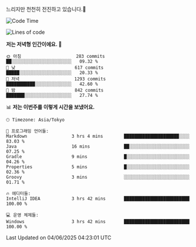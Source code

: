 느리지만 천천히 전진하고 있습니다.🐢

<!--START_SECTION:waka-->
![Code Time](http://img.shields.io/badge/Code%20Time-1%2C594%20hrs%2054%20mins-blue)

![Lines of code](https://img.shields.io/badge/%EC%A0%80%EB%8A%94%20%EC%97%AC%ED%83%9C%EA%B9%8C%EC%A7%80%20-919.4%20thousand%20%EC%A4%84%EC%9D%98%20%EC%BD%94%EB%93%9C%EB%A5%BC%20%EC%9E%91%EC%84%B1%ED%96%88%EC%96%B4%EC%9A%94.-blue)

**저는 저녁형 인간이에요. 🦉** 

```text
🌞 아침                     283 commits         ██░░░░░░░░░░░░░░░░░░░░░░░   09.32 % 
🌆 낮　                     617 commits         █████░░░░░░░░░░░░░░░░░░░░   20.33 % 
🌃 저녁                     1293 commits        ███████████░░░░░░░░░░░░░░   42.60 % 
🌙 밤　                     842 commits         ███████░░░░░░░░░░░░░░░░░░   27.74 % 
```


📊 **저는 이번주를 이렇게 시간을 보냈어요.** 

```text
🕑︎ Timezone: Asia/Tokyo

💬 프로그래밍 언어들: 
Markdown                 3 hrs 4 mins        █████████████████████░░░░   83.03 % 
Java                     16 mins             ██░░░░░░░░░░░░░░░░░░░░░░░   07.25 % 
Gradle                   9 mins              █░░░░░░░░░░░░░░░░░░░░░░░░   04.26 % 
Properties               5 mins              █░░░░░░░░░░░░░░░░░░░░░░░░   02.36 % 
Groovy                   3 mins              ░░░░░░░░░░░░░░░░░░░░░░░░░   01.71 % 

🔥 에디터들: 
IntelliJ IDEA            3 hrs 42 mins       █████████████████████████   100.00 % 

💻 운영 체제들: 
Windows                  3 hrs 42 mins       █████████████████████████   100.00 % 
```


 Last Updated on 04/06/2025 04:23:01 UTC
<!--END_SECTION:waka-->
